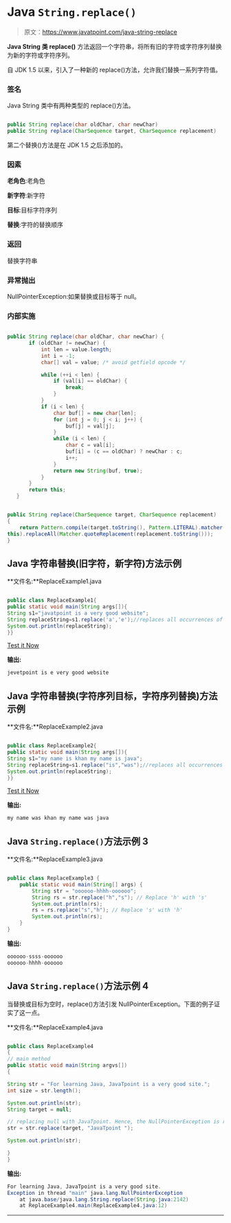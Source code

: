 # Java `String.replace()`

> 原文：<https://www.javatpoint.com/java-string-replace>

**Java String 类 replace()** 方法返回一个字符串，将所有旧的字符或字符序列替换为新的字符或字符序列。

自 JDK 1.5 以来，引入了一种新的 replace()方法，允许我们替换一系列字符值。

### 签名

Java String 类中有两种类型的 replace()方法。

```java

public String replace(char oldChar, char newChar)  
public String replace(CharSequence target, CharSequence replacement)  

```

第二个替换()方法是在 JDK 1.5 之后添加的。

### 因素

**老角色**:老角色

**新字符**:新字符

**目标**:目标字符序列

**替换**:字符的替换顺序

### 返回

替换字符串

### 异常抛出

NullPointerException:如果替换或目标等于 null。

### 内部实施

```java

public String replace(char oldChar, char newChar) {  
       if (oldChar != newChar) {  
           int len = value.length;  
           int i = -1;  
           char[] val = value; /* avoid getfield opcode */  

           while (++i < len) {  
               if (val[i] == oldChar) {  
                   break;  
               }  
           }  
           if (i < len) {  
               char buf[] = new char[len];  
               for (int j = 0; j < i; j++) {  
                   buf[j] = val[j];  
               }  
               while (i < len) {  
                   char c = val[i];  
                   buf[i] = (c == oldChar) ? newChar : c;  
                   i++;  
               }  
               return new String(buf, true);  
           }  
       }  
       return this;  
   }  

```

```java

public String replace(CharSequence target, CharSequence replacement)
{       
 	return Pattern.compile(target.toString(), Pattern.LITERAL).matcher(
this).replaceAll(Matcher.quoteReplacement(replacement.toString()));
}

```

## Java 字符串替换(旧字符，新字符)方法示例

**文件名:**ReplaceExample1.java

```java

public class ReplaceExample1{
public static void main(String args[]){
String s1="javatpoint is a very good website";
String replaceString=s1.replace('a','e');//replaces all occurrences of 'a' to 'e'
System.out.println(replaceString);
}}

```

[Test it Now](https://www.javatpoint.com/opr/test.jsp?filename=ReplaceExample1)

**输出:**

```java
jevetpoint is e very good website

```

## Java 字符串替换(字符序列目标，字符序列替换)方法示例

**文件名:**ReplaceExample2.java

```java

public class ReplaceExample2{
public static void main(String args[]){
String s1="my name is khan my name is java";
String replaceString=s1.replace("is","was");//replaces all occurrences of "is" to "was"
System.out.println(replaceString);
}}

```

[Test it Now](https://www.javatpoint.com/opr/test.jsp?filename=ReplaceExample2)

**输出:**

```java
my name was khan my name was java

```

## Java `String.replace()`方法示例 3

**文件名:**ReplaceExample3.java

```java

public class ReplaceExample3 {
	public static void main(String[] args) {
		String str = "oooooo-hhhh-oooooo";
		String rs = str.replace("h","s"); // Replace 'h' with 's'
		System.out.println(rs);
		rs = rs.replace("s","h"); // Replace 's' with 'h'
		System.out.println(rs);
	}
}
```

**输出:**

```java
oooooo-ssss-oooooo
oooooo-hhhh-oooooo

```

## Java `String.replace()`方法示例 4

当替换或目标为空时，replace()方法引发 NullPointerException。下面的例子证实了这一点。

**文件名:**ReplaceExample4.java

```java

public class ReplaceExample4 
{
// main method
public static void main(String argvs[])
{

String str = "For learning Java, JavaTpoint is a very good site.";
int size = str.length();

System.out.println(str);
String target = null;

// replacing null with JavaTpoint. Hence, the NullPointerException is raised.
str = str.replace(target, "JavaTpoint ");

System.out.println(str);

}
}

```

**输出:**

```java
For learning Java, JavaTpoint is a very good site.
Exception in thread "main" java.lang.NullPointerException
	at java.base/java.lang.String.replace(String.java:2142)
	at ReplaceExample4.main(ReplaceExample4.java:12)

```

* * *